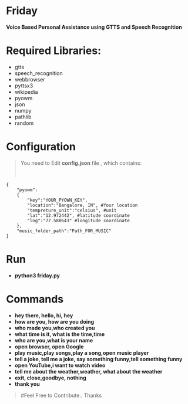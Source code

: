 # Friday
**Voice Based Personal Assistance using GTTS and Speech Recognition**


# Required Libraries:
- gtts
- speech_recognition
- webbrowser
- pyttsx3
- wikipedia
- pyowm
- json
- numpy
- pathlib
- random

# Configuration
>You need to Edit **config.json** file , which contains:
><pre>
	{
	    "pyowm":
	    {
	        "key":"YOUR_PYOWN_KEY",
	        "location":"Bangalore, IN", #Your location
	        "tempreture_unit":"celsius", #unit
	        "lat":"12.972442", #latitude coordinate
	        "lng":"77.580643" #longitude coordinate
	    },
	    "music_folder_path":"Path_FOR_MUSIC"
	}
></pre>

# Run
- **python3 friday.py**

# Commands
- **hey there, hello, hi, hey**
- **how are you, how are you doing**
- **who made you,who created you**
- **what time is it, what is the time,time**
- **who are you,what is your name**
- **open browser, open Google**
- **play music,play songs,play a song,open music player**
- **tell a joke, tell me a joke, say something funny,tell something funny**
- **open YouTube,i want to watch video**
- **tell me about the weather,weather, what about the weather**
- **exit, close,goodbye, nothing**
- **thank you**

>#Feel Free to Contribute.. Thanks 



